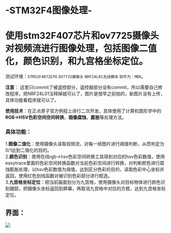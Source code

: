 # -STM32F4图像处理-  
# 使用stm32F407芯片和ov7725摄像头对视频流进行图像处理，包括图像二值化，颜色识别，和九宫格坐标定位。  

测试环境：`STM32F407ZGT6` `OV7725摄像头` `NRF24L01无线模块` `软件为：MDK`。  

**注意**：  这里只commit了被遥控部分，遥控器部分没有commit，所以需要自己修改程序，把NRF24L01注释掉就可以了，图片是很早之前拍的，新图片没有上传，具体功能看程序就可以了。  

**使用技术**：在正点原子官方例程上进行二次开发，具体使用了计算机图形学中的**RGB->HSV色彩空间空间转换**，**图像腐蚀**，**膨胀**等处理方法。

### 具体功能：  
1.**图像二值化**：使用摄像头读取视频流，对每一帧图片进行阈值判断，从而判定为0/1达到二值化的目的。  
2.**颜色识别**：使用在线rgb->hsv色彩空间转换工具得到对应的hsv色彩数值，使用easytrace里面的色彩空间转换函数对当前色彩空间进行转换，对判断颜色进行腐蚀膨胀处理，以hsv色彩数值为阈值，达到区分色彩的目的，读取色彩中心坐标并返回，使用红色划线函数对被识别色彩部分进行框选。  
3.**九宫格坐标定位**：把当前画面划分为九宫格，使用摄像头对目标物体进行颜色识别跟踪，把摄像头坐标返回到屏幕，再取消九宫格中对应的方框，达到九宫格坐标定位。  

## 界面：  
![](https://github.com/omega-Lee/STM32F4图像处理/blob/master/demo.jpg)

